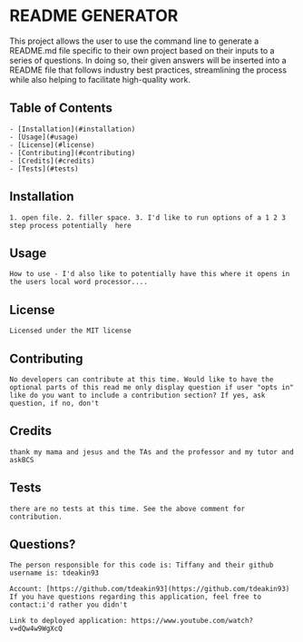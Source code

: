 
  # README GENERATOR
  This project allows the user to use the command line to generate a README.md file specific to their own project based on their inputs to a series of questions. In doing so, their given answers will be inserted into a README file that follows industry best practices, streamlining the process while also helping to facilitate high-quality work.

  ## Table of Contents
    - [Installation](#installation)
    - [Usage](#usage)
    - [License](#license)
    - [Contributing](#contributing)
    - [Credits](#credits)
    - [Tests](#tests)

  ## Installation
    1. open file. 2. filler space. 3. I'd like to run options of a 1 2 3 step process potentially  here

  ## Usage
    How to use - I'd also like to potentially have this where it opens in the users local word processor.... 

  ## License
    Licensed under the MIT license

  ## Contributing
    No developers can contribute at this time. Would like to have the optional parts of this read me only display question if user "opts in" like do you want to include a contribution section? If yes, ask question, if no, don't

  ## Credits
    thank my mama and jesus and the TAs and the professor and my tutor and askBCS

  ## Tests
    there are no tests at this time. See the above comment for contribution. 
    
  ## Questions?
    The person responsible for this code is: Tiffany and their github username is: tdeakin93

    Account: [https://github.com/tdeakin93](https://github.com/tdeakin93)
    If you have questions regarding this application, feel free to contact:i'd rather you didn't 
    
    Link to deployed application: https://www.youtube.com/watch?v=dQw4w9WgXcQ
